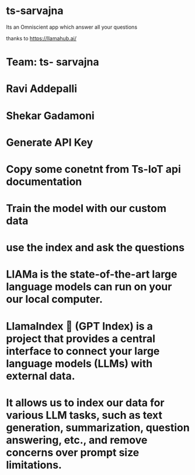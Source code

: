 # ts-sarvajna
Its an Omniscient app which answer all your questions

thanks to 
https://llamahub.ai/

 # Team: ts- sarvajna
 # Ravi Addepalli
 # Shekar Gadamoni
 # Generate API Key 
 # Copy some conetnt from Ts-IoT api documentation
 # Train the model with our custom data
 # use the index and ask the questions
 
 # LlAMa is the state-of-the-art large language models can run  on your our local computer. 
 # LlamaIndex 🦙 (GPT Index) is a project that provides a central interface to connect your large language models (LLMs) with external data.
 # It allows us  to index our data for various LLM tasks, such as text generation, summarization, question answering, etc., and remove concerns over prompt size limitations.
